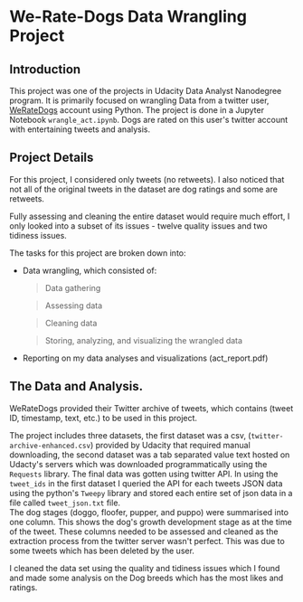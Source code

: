 # We-Rate-Dogs Data Wrangling Project

## Introduction
This project was one of the projects in Udacity Data Analyst Nanodegree program. It is primarily focused on wrangling Data from a twitter user, [WeRateDogs](https://twitter.com/dog_rates) account using Python. The project is done in a Jupyter Notebook `wrangle_act.ipynb`. Dogs are rated on this user's twitter account with entertaining tweets and analysis.

## Project Details
For this project, I considered only tweets (no retweets). I also noticed that not all of the original tweets in the dataset are dog ratings and some are retweets.

Fully assessing and cleaning the entire dataset would require much effort, I only looked into a subset of its issues - twelve quality issues and two tidiness issues.

The tasks for this project are broken down into:
- Data wrangling, which consisted of:
  > Data gathering
  
  > Assessing data
  
  > Cleaning data
  
  > Storing, analyzing, and visualizing the wrangled data
  
- Reporting on my data analyses and visualizations (act_report.pdf)

## The Data and Analysis.
WeRateDogs provided their Twitter archive of tweets, which contains (tweet ID, timestamp, text, etc.) to be used in this project. 

The project includes three datasets, the first dataset was a csv, (`twitter-archive-enhanced.csv`) provided by Udacity that required manual downloading, the second dataset was a tab separated value text hosted on Udacty's servers which was downloaded programmatically using the `Requests` library. The final data was gotten using twitter API. 
In using the `tweet_ids` in the first dataset I queried the API for each tweets JSON data using the python's `Tweepy` library and stored each entire set of json data in a file called `tweet_json.txt` file. <br>
The dog stages (doggo, floofer, pupper, and puppo) were summarised into one column. This shows the dog's growth development stage as at the time of the tweet. These columns needed to be assessed and cleaned as the extraction process from the twitter server wasn't perfect. This was due to some tweets which has been deleted by the user.

I cleaned the data set using the quality and tidiness issues which I found and made some analysis on the Dog breeds which has the most likes and ratings.
